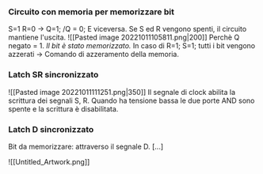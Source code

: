 ### Circuito con memoria per memorizzare bit

S=1 
R=0 
-> Q=1; /Q = 0; 
E viceversa. 
Se S ed R vengono spenti, il circuito mantiene l'uscita.
![[Pasted image 20221011105811.png|200]] Perchè Q negato = 1. 
*Il bit è stato memorizzato.*
In caso di R=1; S=1; tutti i bit vengono azzerati -> Comando di azzeramento della memoria. 

### Latch SR sincronizzato
![[Pasted image 20221011111251.png|350]]
Il segnale di clock abilita la scrittura dei segnali S, R. Quando ha tensione bassa le due porte AND sono spente e la scrittura è disabilitata.  

### Latch D sincronizzato
Bit da memorizzare: attraverso il segnale D. 
[...]

![[Untitled_Artwork.png]]